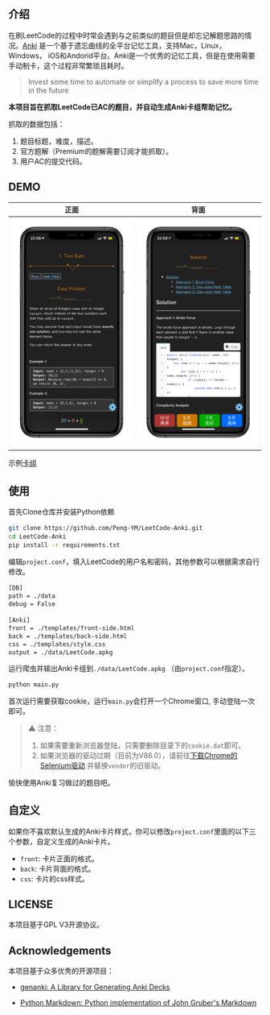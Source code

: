 ## 介绍

在刷LeetCode的过程中时常会遇到与之前类似的题目但是却忘记解题思路的情况。[Anki](https://apps.ankiweb.net/) 是一个基于遗忘曲线的全平台记忆工具，支持Mac，Linux， Windows， iOS和Andorid平台。Anki是一个优秀的记忆工具，但是在使用需要手动制卡，这个过程非常繁琐且耗时。

> Invest some time to automate or simplify a process to save more time in the future

**本项目旨在抓取LeetCode已AC的题目，并自动生成Anki卡组帮助记忆。**

抓取的数据包括：

1. 题目标题，难度，描述。
2. 官方题解（Premium的题解需要订阅才能抓取）。
3. 用户AC的提交代码。

## DEMO

|            正面            |           背面           |
| :------------------------: | :----------------------: |
| ![front](./demo/front.JPG) | ![back](./demo/back.JPG) |

示例[卡组](https://github.com/Peng-YM/LeetCode-Anki/blob/master/data/LeetCode.apkg?raw=true)

## 使用

首先Clone仓库并安装Python依赖
```bash
git clone https://github.com/Peng-YM/LeetCode-Anki.git
cd LeetCode-Anki
pip install -r requirements.txt
```
编辑`project.conf`，填入LeetCode的用户名和密码，其他参数可以根据需求自行修改。
```properties
[DB]
path = ./data
debug = False

[Anki]
front = ./templates/front-side.html
back = ./templates/back-side.html
css = ./templates/style.css
output = ./data/LeetCode.apkg
```

运行爬虫并输出Anki卡组到`./data/LeetCode.apkg` （由`project.conf`指定）。

```bash
python main.py
```

首次运行需要获取cookie，运行`main.py`会打开一个Chrome窗口, 手动登陆一次即可。

> ⚠️ 注意：
> 1. 如果需要重新浏览器登陆，只需要删除目录下的`cookie.dat`即可。
> 2. 如果浏览器的驱动过期（目前为V86.0），请前往[下载Chrome的Selenium驱动](https://chromedriver.chromium.org/downloads) 并替换`vendor`的旧驱动。

愉快使用Anki复习做过的题目吧。

## 自定义

如果你不喜欢默认生成的Anki卡片样式，你可以修改`project.conf`里面的以下三个参数，自定义生成的Anki卡片。

- `front`: 卡片正面的格式。
- `back`: 卡片背面的格式。
- `css`: 卡片的css样式。

## LICENSE

本项目基于GPL V3开源协议。

## Acknowledgements

本项目基于众多优秀的开源项目：

- [genanki: A Library for Generating Anki Decks](https://github.com/kerrickstaley/genanki)

- [Python Markdown: Python implementation of John Gruber's Markdown](https://github.com/Python-Markdown/markdown)
